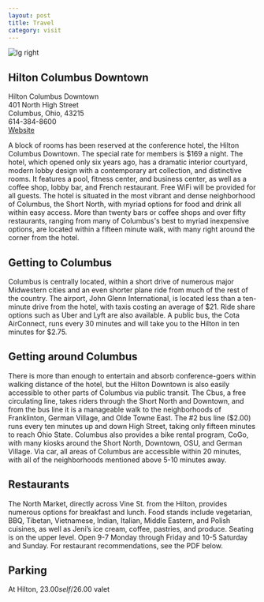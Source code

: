 ```yaml
---
layout: post
title: Travel
category: visit
---
```


![lg right](../assets/Hilton.png)

## Hilton Columbus Downtown 
Hilton Columbus Downtown<br>
401 North High Street<br>
Columbus, Ohio, 43215<br>
614-384-8600<br>
[Website](http://www3.hilton.com/en/hotels/ohio/hilton-columbus-downtown-CMHDWHH/index.html)

A block of rooms has been reserved at the conference hotel, the Hilton Columbus Downtown. The special rate for members is $169 a night. The hotel, which opened only six years ago, has a dramatic interior courtyard, modern lobby design with a contemporary art collection, and distinctive rooms.  It features a pool, fitness center, and business center, as well as a coffee shop, lobby bar, and French restaurant.  Free WiFi will be provided for all guests.  The hotel is situated in the most vibrant and dense neighborhood of Columbus, the Short North, with myriad options for food and drink all within easy access. More than twenty bars or coffee shops and over fifty restaurants, ranging from many of Columbus's best to myriad inexpensive options, are located within a fifteen minute walk, with many right around the corner from the hotel.  

## Getting to Columbus

Columbus is centrally located, within a short drive of numerous major Midwestern cities and an even shorter plane ride from much of the rest of the country.  The airport, John Glenn International, is located less than a ten-minute drive from the hotel, with taxis costing an average of $21.  Ride share options such as Uber and Lyft are also available.  A public bus, the Cota AirConnect, runs every 30 minutes and will take you to the Hilton in ten minutes for $2.75.  

## Getting around Columbus

There is more than enough to entertain and absorb conference-goers within walking distance of the hotel, but the Hilton Downtown is also easily accessible to other parts of Columbus via public transit.  The Cbus, a free circulating line, takes riders through the Short North and Downtown, and from the bus line it is a manageable walk to the neighborhoods of Franklinton, German Village, and Olde Towne East.  The #2 bus line ($2.00) runs every ten minutes up and down High Street, taking only fifteen minutes to reach Ohio State.  Columbus also provides a bike rental program, CoGo, with many kiosks around the Short North, Downtown, OSU, and German Village.  Via car, all areas of Columbus are accessible within 20 minutes, with all of the neighborhoods mentioned above 5-10 minutes away.

## Restaurants

The North Market, directly across Vine St. from the Hilton, provides numerous options for breakfast and lunch.  Food stands include vegetarian, BBQ, Tibetan, Vietnamese, Indian, Italian, Middle Eastern, and Polish cuisines, as well as Jeni’s ice cream, coffee, pastries, and produce.  Seating is on the upper level.  Open 9-7 Monday through Friday and 10-5 Saturday and Sunday.  For restaurant recommendations, see the PDF below.

## Parking

At Hilton, $23.00 self/$26.00 valet
